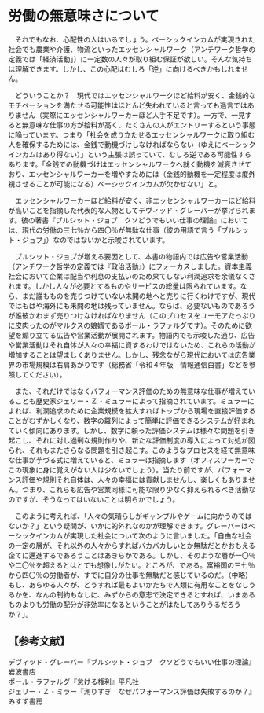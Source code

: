 # 労働の無意味さについて

　それでもなお、心配性の人はいるでしょう。ベーシックインカムが実現された社会でも農業や介護、物流といったエッセンシャルワーク（アンチワーク哲学の定義では「経済活動」）に一定数の人々が取り組む保証が欲しい。そんな気持ちは理解できます。しかし、この心配はむしろ「逆」に向けるべきかもしれません。

　どういうことか？　現代ではエッセンシャルワークほど給料が安く、金銭的なモチベーションを満たせる可能性はほとんど失われていると言っても過言ではありません（実際にエッセンシャルワーカーほど人手不足です）。一方で、一見すると無意味な仕事の方が給料が高く、たくさんの人がエントリーするという事態に陥っています。つまり「社会を成り立たせるエッセンシャルワークに取り組む人を確保するためには、金銭で動機づけしなければならない（ゆえにベーシックインカムはあり得ない）」という主張は誤っていて、むしろ逆である可能性すらあります。「金銭での動機づけはエッセンシャルワークへ就く動機を減衰させており、エッセンシャルワーカーを増やすためには（金銭的動機を一定程度は度外視させることが可能になる）ベーシックインカムが欠かせない」と。

　エッセンシャルワーカーほど給料が安く、非エッセンシャルワーカーほど給料が高いことを指摘した代表的な人物としてデヴィッド・グレーバーが挙げられます。彼の著書『ブルシット・ジョブ　クソどうでもいい仕事の理論』においては、現代の労働の三七％から四〇％が無駄な仕事（彼の用語で言う「ブルシット・ジョブ」）なのではないかと示唆されています。

　ブルシット・ジョブが増える要因として、本書の物語内では広告や営業活動（アンチワーク哲学の定義では『政治活動』）にフォーカスしました。資本主義社会において企業は配当や利息の支払いのため果てしない利潤追求を余儀なくされます。しかし人々が必要とするものやサービスの総量は限られています。なら、まだ誰もものを売りつけていない未開の地へと売りに行くわけですが、現代ではもはや海外にも未開の地は残っていません。ならば、必要ないものであろうが誰彼かわまず売りつけなければなりません（このプロセスをユーモアたっぷりに皮肉ったのがマルクスの娘婿であるポール・ラファルグです）。そのために欲望を煽り立てる広告や営業活動が展開されます。物語内でも示唆した通り、広告や営業活動はそれ自体が人々の幸福に資するわけではないため、これらの活動が増加することは望ましくありません。しかし、残念ながら現代においては広告業界の市場規模は右肩あがりです（総務省「令和４年版　情報通信白書」などを参照してください）。

　また、それだけではなくパフォーマンス評価のための無意味な仕事が増えていることも歴史家ジェリー・Ｚ・ミュラーによって指摘されています。ミュラーによれば、利潤追求のために企業規模を拡大すればトップから現場を直接評価することがむずかしくなり、数字の羅列によって簡単に評価できるシステムが好まれていく傾向にあります。しかし、数字に頼った評価システムは様々な問題を引き起こし、それに対し過剰な規則作りや、新たな評価制度の導入によって対処が図られ、それもまたさらなる問題を引き起こす。このようなプロセスを経て無意味な仕事が芋づる式に増えていると、ミュラーは指摘します（オフィスワーカーでこの現象に身に覚えがない人は少ないでしょう）。当たり前ですが、パフォーマンス評価や規則それ自体は、人々の幸福には貢献しませんし、楽しくもありません。つまり、これらも広告や営業同様に可能な限り少なく抑えられるべき活動なのですが、そうなってはいないことは明らかでしょう。

　このように考えれば、「人々の気晴らしがギャンブルやゲームに向かうのではないか？」という疑問が、いかに的外れなのかが理解できます。グレーバーはベーシックインカムが実現した社会について次のように言いました。「自由な社会の一定の層が、それ以外の人々からすればバカバカしいとか無駄だとかおもえる企てに邁進するであろうことはあきらかである。しかし、そのような層が一〇％や二〇％を超えるとはとても想像しがたい。ところが、である。富裕国の三七％から四〇％の労働者が、すでに自分の仕事を無駄だと感じているのだ。（中略）もし、あらゆる人々が、どうすれば最もよいかたちで人類に有用なことをなしうるかを、なんの制約もなしに、みずからの意志で決定できるとすれば、いまあるものよりも労働の配分が非効率になるということがはたしてありうるだろうか？」。

## 【参考文献】
デヴィッド・グレーバー『ブルシット・ジョブ　クソどうでもいい仕事の理論』岩波書店<br>
ポール・ラファルグ『怠ける権利』平凡社<br>
ジェリー・Ｚ・ミラー『測りすぎ　なぜパフォーマンス評価は失敗するのか？』みすず書房
